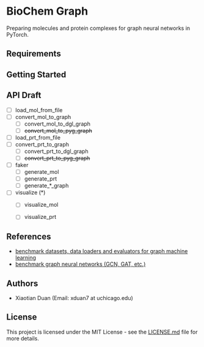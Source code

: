 # BioChem Graph
Preparing molecules and protein complexes for graph neural networks in PyTorch.


## Requirements


## Getting Started


## API Draft
- [ ] load_mol_from_file
- [ ] convert_mol_to_graph
    - [ ] convert_mol_to_dgl_graph
    - [ ] ~~convert_mol_to_pyg_graph~~
- [ ] load_prt_from_file
- [ ] convert_prt_to_graph
    - [ ] convert_prt_to_dgl_graph
    - [ ] ~~convert_prt_to_pyg_graph~~
- [ ] faker
    - [ ] generate_mol
    - [ ] generate_prt
    - [ ] generate_*_graph
- [ ] visualize (*)
    - [ ] visualize_mol
    - [ ] visualize_prt


## References
- [benchmark datasets, data loaders and evaluators for graph machine learning](https://github.com/snap-stanford/ogb)
- [benchmark graph neural networks (GCN, GAT, etc.)](https://github.com/graphdeeplearning/benchmarking-gnns)


## Authors
* Xiaotian Duan (Email: xduan7 at uchicago.edu)


## License
This project is licensed under the MIT License - see the [LICENSE.md](LICENSE.md) file for more details.
